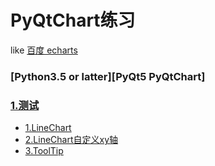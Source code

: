 # PyQtChart练习

like [百度 echarts](http://echarts.baidu.com/demo.htmlhttp://echarts.baidu.com/demo.html)

### [Python3.5 or latter][PyQt5 PyQtChart]

### [1.测试](test/)
 - [1.LineChart](test/LineChart.py)
 - [2.LineChart自定义xy轴](test/LineChart自定义xy轴.py)
 - [3.ToolTip](test/ToolTip.py)